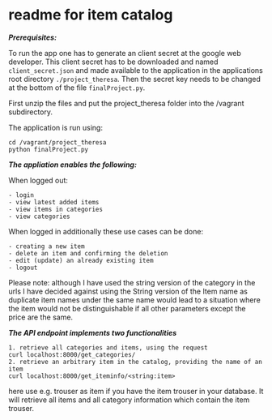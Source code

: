 # readme for item catalog 

***Prerequisites:***

To run the app one has to generate an client secret at the google web developer. 
This client secret has to be downloaded and named `client_secret.json` and made 
available to the application in the applications root directory `./project_theresa`.
Then the secret key needs to be changed at the bottom of the file `finalProject.py`.

First unzip the files and put the project_theresa folder into the /vagrant 
subdirectory.

The application is run using:
```
cd /vagrant/project_theresa
python finalProject.py
```

***The appliation enables the following:***

When logged out:
```
- login 
- view latest added items
- view items in categories 
- view categories
```

When logged in additionally these use cases can be done:
```
- creating a new item 
- delete an item and confirming the deletion
- edit (update) an already existing item
- logout
```

Please note: although I have used the string version of the category in the urls I 
have decided against using the String version of the Item name as duplicate item 
names under the same name would lead to a situation where the item would not be 
distinguishable if all other parameters except the price are the same. 

***The API endpoint implements two functionalities***

```
1. retrieve all categories and items, using the request 
curl localhost:8000/get_categories/
2. retrieve an arbitrary item in the catalog, providing the name of an item
curl localhost:8000/get_iteminfo/<string:item>   
```
here use e.g. trouser as item if you have the item trouser in your database.
It will retrieve all items and all category information which contain the item trouser.